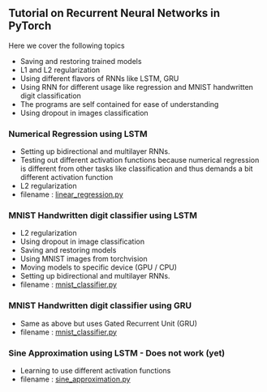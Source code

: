 ## Tutorial on Recurrent Neural Networks in PyTorch
Here we cover the following topics
- Saving and restoring trained models
- L1 and L2 regularization
- Using different flavors of RNNs like LSTM, GRU
- Using RNN for different usage like regression and MNIST handwritten digit classification
- The programs are self contained for ease of understanding
- Using dropout in images classification

### Numerical Regression using LSTM
- Setting up bidirectional and multilayer RNNs.
- Testing out different activation functions because numerical regression is different from other tasks like
classification and thus demands a bit different activation function
- L2 regularization
- filename : [linear_regression.py](https://github.com/wasimusu/RNNs/blob/master/linear_regression.py)

### MNIST Handwritten digit classifier using LSTM
- L2 regularization
- Using dropout in image classification
- Saving and restoring models
- Using MNIST images from torchvision
- Moving models to specific device (GPU / CPU)
- Setting up bidirectional and multilayer RNNs.
- filename : [mnist_classifier.py](https://github.com/wasimusu/RNNs/blob/master/mnist_classifier.py)

### MNIST Handwritten digit classifier using GRU
- Same as above but uses Gated Recurrent Unit (GRU)
- filename : [mnist_classifier.py](https://github.com/wasimusu/RNNs/blob/master/mnist_classifier_gru.py)

### Sine Approximation using LSTM - Does not work (yet)
- Learning to use different activation functions
- filename : [sine_approximation.py](https://github.com/wasimusu/RNNs/blob/master/sine_approximation.py)
